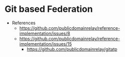 # Git based Federation

- References
  - https://github.com/publicdomainrelay/reference-implementation/issues/8
  - https://github.com/publicdomainrelay/reference-implementation/issues/15
    - https://github.com/publicdomainrelay/gitatp
